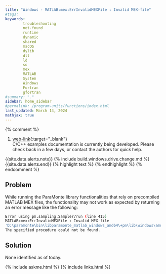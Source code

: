 ```yaml
---
title: "Windows - MATLAB:mex:ErrInvalidMEXFile : Invalid MEX-file"
#tags: 
keywords: 
        troubleshooting
        not-found
        runtime
        dynamic
        shared
        macOS
        dylib
        dll
        ld
        so
        mex
        MATLAB
        System
        Windows
        Fortran
        gfortran
#summary: "."
sidebar: home_sidebar
#permalink: /program-units/functions/index.html
last_updated: March 14, 2024
mathjax: true
---
```


{% comment %}
1. [web-link](){:target="_blank"}  
C/C++ examples documentation is currently being developed. Please check back in a few days, or contact the authors for quick help.  
<div id="toc"></div>  
{{site.data.alerts.note}}
{% include build.windows.drive.change.md %}
{{site.data.alerts.end}}
{% highlight text %}
{% endhighlight %}
<b><code></code></b>
{% endcomment %}


## Problem  

While running the ParaMonte library functionalities that rely on precompiled MATLAB MEX files, the functionality may not work as expected by returning an error message like the following:  

```bash  
Error using pm.sampling.Sampler/run (line 415)
MATLAB:mex:ErrInvalidMEXFile : Invalid MEX-file
'D:\paramonte\bin\libparamonte_matlab_windows_amd64\+pm\lib\windows\amd64\gnu12\release\shared\heap\serial\nocheck\pm_sampling.mexw64':
The specified procedure could not be found.
```  

## Solution  


None identified as of today.

{% include askme.html %}
{% include links.html %}
